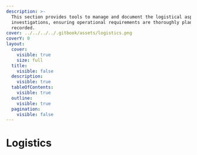 ```yaml
---
description: >-
  This section provides tools to manage and document the logistical aspects of
  investigations, ensuring operational requirements are thoroughly planned and
  recorded.
cover: ../../../../.gitbook/assets/logistics.png
coverY: 0
layout:
  cover:
    visible: true
    size: full
  title:
    visible: false
  description:
    visible: true
  tableOfContents:
    visible: true
  outline:
    visible: true
  pagination:
    visible: false
---
```


# Logistics

